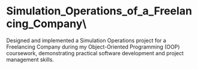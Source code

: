 # Simulation_Operations_of_a_Freelancing_Company\
Designed and implemented a Simulation Operations project for a Freelancing Company during my Object-Oriented Programming (OOP) coursework, demonstrating practical software development and project management skills.
